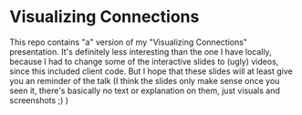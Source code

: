 # Visualizing Connections

This repo contains "a" version of my "Visualizing Connections" presentation. It's definitely less interesting than the one I have locally, because I had to change some of the interactive slides to (ugly) videos, since this included client code. But I hope that these slides will at least give you an reminder of the talk (I think the slides only make sense once you seen it, there's basically no text or explanation on them, just visuals and screenshots ;) )